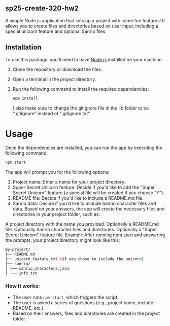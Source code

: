 ## sp25-create-320-hw2

A simple Node.js application that sets up a project with some fun features! It allows you to create files and directories based on user input, including a special unicorn feature and optional Sanrio files.

## Installation

To use this package, you'll need to have [Node.js](https://nodejs.org/) installed on your machine.

1. Clone the repository or download the files.
2. Open a terminal in the project directory.
3. Run the following command to install the required dependencies:

   ```bash
   npm install
   ```

   ! also make sure to change the gitignore file in the lib folder to be ".gitignore" instead of ".gitignore.txt"

# Usage

Once the dependencies are installed, you can run the app by executing the following command:

```bash
npm start
```

The app will prompt you for the following options:

1. Project name: Enter a name for your project directory.
2. Super Secret Unicorn feature: Decide if you'd like to add the "Super Secret Unicorn" feature (a special file will be created if you choose "Y").
3. README file: Decide if you'd like to include a README.md file.
4. Sanrio data: Decide if you'd like to include Sanrio character files and data.
   Based on your answers, the app will create the necessary files and directories in your project folder, such as:

A project directory with the name you provided.
Optionally a README.md file.
Optionally Sanrio character files and directories.
Optionally a "Super Secret Unicorn" feature file.
Example
After running npm start and answering the prompts, your project directory might look like this:

```bash
my-project/
├── README.md
├── unicorn_feature.txt (if you chose to include the unicorn)
├── sanrio/
│ ├── sanrio_characters.json
│ └── info.txt


```

### How it works:

- The user runs `npm start`, which triggers the script.
- The user is asked a series of questions (e.g., project name, include README, etc.).
- Based on their answers, files and directories are created in the project folder.
